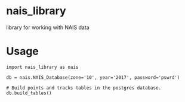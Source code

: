 # nais_library
library for working with NAIS data

# Usage
```
import nais_library as nais

db = nais.NAIS_Database(zone='10', year='2017', password='pswrd')

# Build points and tracks tables in the postgres database.
db.build_tables()
```
